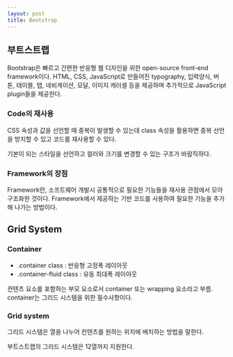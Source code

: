 ```yaml
---
layout: post
title: Bootstrap
---
```


## 부트스트랩

Bootstrap은 빠르고 간편한 반응형 웹 디자인을 위한 open-source front-end framework이다. HTML, CSS, JavaScript로 만들어진 typography, 입력양식, 버튼, 테이블, 탭, 네비게이션, 모달, 이미지 캐러셀 등을 제공하며 추가적으로 JavaScript plugin들을 제공한다.



### Code의 재사용

CSS 속성과 값을 선언할 때 중복이 발생할 수 있는데 class 속성을 활용하면 중복 선언을 방지할 수 있고 코드를 재사용할 수 있다.

기본이 되는 스타일을 선언하고 컬러와 크기를 변경할 수 있는 구조가 바람직하다.



### Framework의 장점

Framework란, 소프트웨어 개발시 공통적으로 필요한 기능들을 재사용 관점에서 모아 구조화한 것이다. Framework에서 제공하는 기반 코드를 사용하여 필요한 기능을 추가해 나가는 방법이다.



## Grid System

### Container

- .container class : 반응형 고정폭 레이아웃
- .container-fluid class : 유동  최대폭 레이아웃

컨텐츠 요소를 포함하는 부모 요소로서 container 또는 wrapping 요소라고 부름. container는 그리드 시스템을 위한 필수사항이다.



### Grid system

그리드 시스템은 열을 나누어 컨텐츠를 원하는 위치에 배치하는 방법을 말한다.

부트스트랩의 그리드 시스템은 12열까지 지원한다. 











